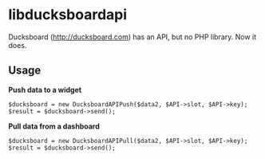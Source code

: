 libducksboardapi
================

Ducksboard (http://ducksboard.com) has an API, but no PHP library.  Now it does.

## Usage
**Push data to a widget**
```
$ducksboard = new DucksboardAPIPush($data2, $API->slot, $API->key);
$result = $ducksboard->send();
```

**Pull data from a dashboard**
```
$ducksboard = new DucksboardAPIPull($data2, $API->slot, $API->key);
$result = $ducksboard->send();
```